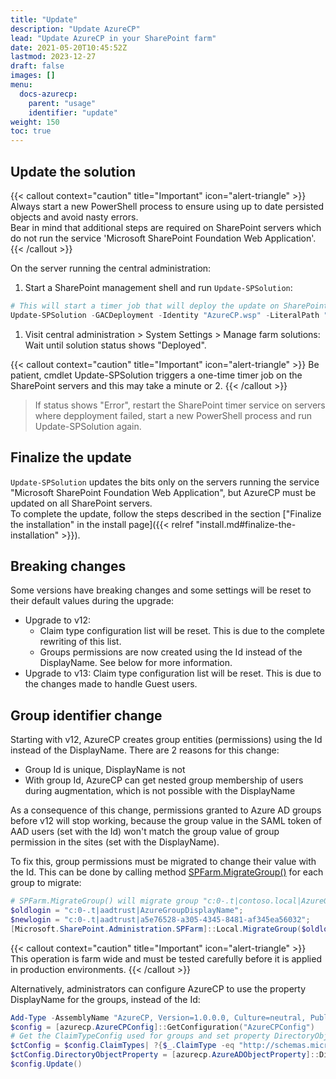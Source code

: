 ```yaml
---
title: "Update"
description: "Update AzureCP"
lead: "Update AzureCP in your SharePoint farm"
date: 2021-05-20T10:45:52Z
lastmod: 2023-12-27
draft: false
images: []
menu:
  docs-azurecp:
    parent: "usage"
    identifier: "update"
weight: 150
toc: true
---
```


## Update the solution

{{< callout context="caution" title="Important" icon="alert-triangle" >}} Always start a new PowerShell process to ensure using up to date persisted objects and avoid nasty errors.<br>Bear in mind that additional steps are required on SharePoint servers which do not run the service 'Microsoft SharePoint Foundation Web Application'. {{< /callout >}}

On the server running the central administration:

1. Start a SharePoint management shell and run `Update-SPSolution`:

  ```powershell
  # This will start a timer job that will deploy the update on SharePoint servers. Central administration will restart during the process
  Update-SPSolution -GACDeployment -Identity "AzureCP.wsp" -LiteralPath "F:\Data\Dev\AzureCP.wsp"
  ```

1. Visit central administration > System Settings > Manage farm solutions: Wait until solution status shows "Deployed".

  {{< callout context="caution" title="Important" icon="alert-triangle" >}} Be patient, cmdlet Update-SPSolution triggers a one-time timer job on the SharePoint servers and this may take a minute or 2. {{< /callout >}}
  > If status shows "Error", restart the SharePoint timer service on servers where depployment failed, start a new PowerShell process and run Update-SPSolution again.

## Finalize the update

`Update-SPSolution` updates the bits only on the servers running the service "Microsoft SharePoint Foundation Web Application", but AzureCP must be updated on all SharePoint servers.  
To complete the update, follow the steps described in the section ["Finalize the installation" in the install page]({{< relref "install.md#finalize-the-installation" >}}).

## Breaking changes

Some versions have breaking changes and some settings will be reset to their default values during the upgrade:

- Upgrade to v12:
  - Claim type configuration list will be reset. This is due to the complete rewriting of this list.
  - Groups permissions are now created using the Id instead of the DisplayName. See below for more information.
- Upgrade to v13: Claim type configuration list will be reset. This is due to the changes made to handle Guest users.

## Group identifier change

Starting with v12, AzureCP creates group entities (permissions) using the Id instead of the DisplayName. There are 2 reasons for this change:

- Group Id is unique, DisplayName is not
- With group Id, AzureCP can get nested group membership of users during augmentation, which is not possible with the DisplayName

As a consequence of this change, permissions granted to Azure AD groups before v12 will stop working, because the group value in the SAML token of AAD users (set with the Id) won't match the group value of group permission in the sites (set with the DisplayName).

To fix this, group permissions must be migrated to change their value with the Id. This can be done by calling method [SPFarm.MigrateGroup()](https://msdn.microsoft.com/en-us/library/office/microsoft.sharepoint.administration.spfarm.migrategroup.aspx) for each group to migrate:

```powershell
# SPFarm.MigrateGroup() will migrate group "c:0-.t|contoso.local|AzureGroupDisplayName" to "c:0-.t|contoso.local|a5e76528-a305-4345-8481-af345ea56032" in the whole farm
$oldlogin = "c:0-.t|aadtrust|AzureGroupDisplayName";
$newlogin = "c:0-.t|aadtrust|a5e76528-a305-4345-8481-af345ea56032";
[Microsoft.SharePoint.Administration.SPFarm]::Local.MigrateGroup($oldlogin, $newlogin);
```

{{< callout context="caution" title="Important" icon="alert-triangle" >}} This operation is farm wide and must be tested carefully before it is applied in production environments. {{< /callout >}}

Alternatively, administrators can configure AzureCP to use the property DisplayName for the groups, instead of the Id:

```powershell
Add-Type -AssemblyName "AzureCP, Version=1.0.0.0, Culture=neutral, PublicKeyToken=65dc6b5903b51636"
$config = [azurecp.AzureCPConfig]::GetConfiguration("AzureCPConfig")
# Get the ClaimTypeConfig used for groups and set property DirectoryObjectProperty to DisplayName
$ctConfig = $config.ClaimTypes| ?{$_.ClaimType -eq "http://schemas.microsoft.com/ws/2008/06/identity/claims/role"}
$ctConfig.DirectoryObjectProperty = [azurecp.AzureADObjectProperty]::DisplayName
$config.Update()
```
